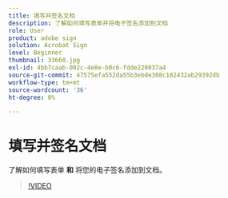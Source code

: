 ```yaml
---
title: 填写并签名文档
description: 了解如何填写表单并将电子签名添加到文档
role: User
product: adobe sign
solution: Acrobat Sign
level: Beginner
thumbnail: 33660.jpg
exl-id: 4bb7caab-002c-4e8e-b0c6-fdde220037a4
source-git-commit: 47575efa552da55b3ebde308c182432ab29392db
workflow-type: tm+mt
source-wordcount: '36'
ht-degree: 0%

---
```


# 填写并签名文档

了解如何填写表单 **和** 将您的电子签名添加到文档。

>[!VIDEO](https://video.tv.adobe.com/v/33660?hidetitle=true)
